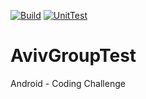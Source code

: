 [![Build](https://github.com/SvyatoslavLynda/AvivGroupTest/actions/workflows/build.yaml/badge.svg)](https://github.com/SvyatoslavLynda/AvivGroupTest/actions/workflows/build.yaml)
[![UnitTest](https://github.com/SvyatoslavLynda/AvivGroupTest/actions/workflows/unit-test.yaml/badge.svg)](https://github.com/SvyatoslavLynda/AvivGroupTest/actions/workflows/unit-test.yaml)

# AvivGroupTest
Android - Coding Challenge

